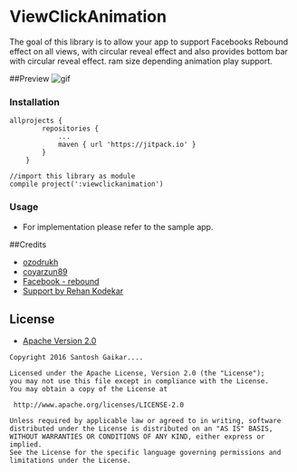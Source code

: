 # ViewClickAnimation


The goal of this library is to allow your app to support Facebooks Rebound effect on all views, with circular reveal effect and also provides bottom bar with circular reveal effect.
ram size depending animation play support.

##Preview
![gif](https://github.com/sgaikar1/ViewClickAnimation/blob/master/Screen/videotogif_2016.12.30_02.23.16.gif)



### Installation

```
allprojects {
		repositories {
			...
			maven { url 'https://jitpack.io' }
		}
	}

//import this library as module
compile project(':viewclickanimation')
```

### Usage

* For implementation please refer to the sample app.

##Credits

 * [ozodrukh](https://github.com/ozodrukh/CircularReveal)
 * [coyarzun89](https://github.com/coyarzun89/FabTransitionActivity)
 * [Facebook - rebound](https://github.com/facebook/rebound)
 * [Support by Rehan Kodekar](https://github.com/mkodekar)
 
 
 ## License

* [Apache Version 2.0](http://www.apache.org/licenses/LICENSE-2.0.html)

```
Copyright 2016 Santosh Gaikar....

Licensed under the Apache License, Version 2.0 (the "License");
you may not use this file except in compliance with the License.
You may obtain a copy of the License at

 http://www.apache.org/licenses/LICENSE-2.0

Unless required by applicable law or agreed to in writing, software
distributed under the License is distributed on an "AS IS" BASIS,
WITHOUT WARRANTIES OR CONDITIONS OF ANY KIND, either express or implied.
See the License for the specific language governing permissions and
limitations under the License.
